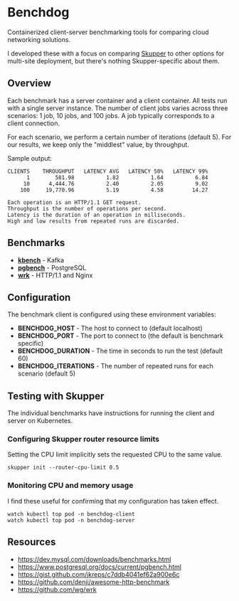 # Benchdog

Containerized client-server benchmarking tools for comparing cloud
networking solutions.

I developed these with a focus on comparing [Skupper][skupper] to
other options for multi-site deployment, but there's nothing
Skupper-specific about them.

[skupper]: https://skupper.io/

## Overview

Each benchmark has a server container and a client container.  All
tests run with a single server instance.  The number of client jobs
varies across three scenarios: 1 job, 10 jobs, and 100 jobs.  A job
typically corresponds to a client connection.

For each scenario, we perform a certain number of iterations (default
5).  For our results, we keep only the "middlest" value, by
throughput.

Sample output:

    CLIENTS    THROUGHPUT   LATENCY AVG   LATENCY 50%   LATENCY 99%
          1        581.98          1.82          1.64          6.84
         10      4,444.76          2.40          2.05          9.02
        100     19,770.96          5.19          4.58         14.27

    Each operation is an HTTP/1.1 GET request.
    Throughput is the number of operations per second.
    Latency is the duration of an operation in milliseconds.
    High and low results from repeated runs are discarded.

## Benchmarks

- [**kbench**](kbench) - Kafka
- [**pgbench**](pgbench) - PostgreSQL
- [**wrk**](wrk) - HTTP/1.1 and Nginx

## Configuration

The benchmark client is configured using these environment variables:

- **BENCHDOG_HOST** - The host to connect to (default localhost)
- **BENCHDOG_PORT** - The port to connect to (the default is benchmark specific)
- **BENCHDOG_DURATION** - The time in seconds to run the test (default 60)
- **BENCHDOG_ITERATIONS** - The number of repeated runs for each scenario (default 5)

<!-- - **BENCHDOG_TLS** - Set to `1` to connect using TLS (TLS is off by default) -->

## Testing with Skupper

The individual benchmarks have instructions for running the client and
server on Kubernetes.

### Configuring Skupper router resource limits

Setting the CPU limit implicitly sets the requested CPU to the same
value.

    skupper init --router-cpu-limit 0.5

### Monitoring CPU and memory usage

I find these useful for confirming that my configuration has taken
effect.

    watch kubectl top pod -n benchdog-client
    watch kubectl top pod -n benchdog-server

## Resources

- https://dev.mysql.com/downloads/benchmarks.html
- https://www.postgresql.org/docs/current/pgbench.html
- https://gist.github.com/jkreps/c7ddb4041ef62a900e6c
- https://github.com/denji/awesome-http-benchmark
- https://github.com/wg/wrk
